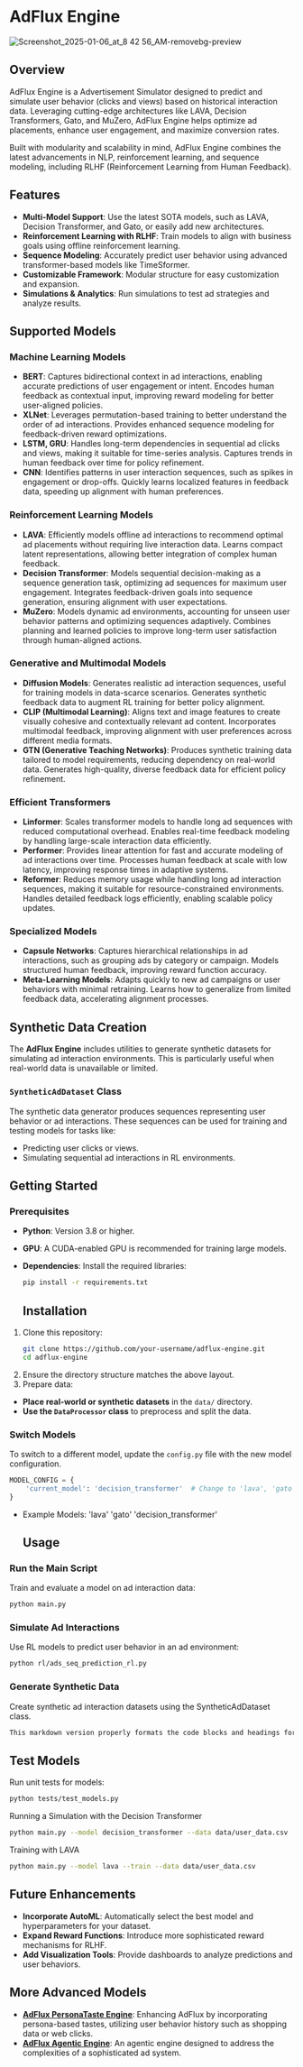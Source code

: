 # AdFlux Engine

![Screenshot_2025-01-06_at_8 42 56_AM-removebg-preview](https://github.com/user-attachments/assets/c7ecef31-f692-4a0b-9bea-d79ca6c696ea)


## Overview
AdFlux Engine is a Advertisement Simulator designed to predict and simulate user behavior (clicks and views) based on historical interaction data. Leveraging cutting-edge architectures like LAVA, Decision Transformers, Gato, and MuZero, AdFlux Engine helps optimize ad placements, enhance user engagement, and maximize conversion rates.

Built with modularity and scalability in mind, AdFlux Engine combines the latest advancements in NLP, reinforcement learning, and sequence modeling, including RLHF (Reinforcement Learning from Human Feedback).

## Features

- **Multi-Model Support**: Use the latest SOTA models, such as LAVA, Decision Transformer, and Gato, or easily add new architectures.
- **Reinforcement Learning with RLHF**: Train models to align with business goals using offline reinforcement learning.
- **Sequence Modeling**: Accurately predict user behavior using advanced transformer-based models like TimeSformer.
- **Customizable Framework**: Modular structure for easy customization and expansion.
- **Simulations & Analytics**: Run simulations to test ad strategies and analyze results.


## Supported Models

### Machine Learning Models
- **BERT**: Captures bidirectional context in ad interactions, enabling accurate predictions of user engagement or intent. Encodes human feedback as contextual input, improving reward modeling for better user-aligned policies.
- **XLNet**: Leverages permutation-based training to better understand the order of ad interactions. Provides enhanced sequence modeling for feedback-driven reward optimizations.
- **LSTM, GRU**: Handles long-term dependencies in sequential ad clicks and views, making it suitable for time-series analysis. Captures trends in human feedback over time for policy refinement.
- **CNN**: Identifies patterns in user interaction sequences, such as spikes in engagement or drop-offs. Quickly learns localized features in feedback data, speeding up alignment with human preferences.

### Reinforcement Learning Models
- **LAVA**: Efficiently models offline ad interactions to recommend optimal ad placements without requiring live interaction data. Learns compact latent representations, allowing better integration of complex human feedback.
- **Decision Transformer**: Models sequential decision-making as a sequence generation task, optimizing ad sequences for maximum user engagement. Integrates feedback-driven goals into sequence generation, ensuring alignment with user expectations.
- **MuZero**: Models dynamic ad environments, accounting for unseen user behavior patterns and optimizing sequences adaptively. Combines planning and learned policies to improve long-term user satisfaction through human-aligned actions.

### Generative and Multimodal Models
- **Diffusion Models**: Generates realistic ad interaction sequences, useful for training models in data-scarce scenarios. Generates synthetic feedback data to augment RL training for better policy alignment.
- **CLIP (Multimodal Learning)**: Aligns text and image features to create visually cohesive and contextually relevant ad content. Incorporates multimodal feedback, improving alignment with user preferences across different media formats.
- **GTN (Generative Teaching Networks)**: Produces synthetic training data tailored to model requirements, reducing dependency on real-world data. Generates high-quality, diverse feedback data for efficient policy refinement.

### Efficient Transformers
- **Linformer**: Scales transformer models to handle long ad sequences with reduced computational overhead. Enables real-time feedback modeling by handling large-scale interaction data efficiently.
- **Performer**: Provides linear attention for fast and accurate modeling of ad interactions over time. Processes human feedback at scale with low latency, improving response times in adaptive systems.
- **Reformer**: Reduces memory usage while handling long ad interaction sequences, making it suitable for resource-constrained environments. Handles detailed feedback logs efficiently, enabling scalable policy updates.

### Specialized Models
- **Capsule Networks**: Captures hierarchical relationships in ad interactions, such as grouping ads by category or campaign. Models structured human feedback, improving reward function accuracy.
- **Meta-Learning Models**: Adapts quickly to new ad campaigns or user behaviors with minimal retraining. Learns how to generalize from limited feedback data, accelerating alignment processes.



## Synthetic Data Creation

The **AdFlux Engine** includes utilities to generate synthetic datasets for simulating ad interaction environments. This is particularly useful when real-world data is unavailable or limited.

### `SyntheticAdDataset` Class

The synthetic data generator produces sequences representing user behavior or ad interactions. These sequences can be used for training and testing models for tasks like:

- Predicting user clicks or views.
- Simulating sequential ad interactions in RL environments.


## Getting Started

### Prerequisites
- **Python**: Version 3.8 or higher.
- **GPU**: A CUDA-enabled GPU is recommended for training large models.
- **Dependencies**: Install the required libraries:
  ```bash
  pip install -r requirements.txt
  ```

  ## Installation

1. Clone this repository:
   ```bash
   git clone https://github.com/your-username/adflux-engine.git
   cd adflux-engine
   ```
2. Ensure the directory structure matches the above layout.
3. Prepare data:
- **Place real-world or synthetic datasets** in the `data/` directory.
- **Use the `DataProcessor` class** to preprocess and split the data.


### Switch Models

To switch to a different model, update the `config.py` file with the new model configuration.
```python
MODEL_CONFIG = {
    'current_model': 'decision_transformer'  # Change to 'lava', 'gato', etc.
}
```

- Example Models:
'lava'
'gato'
'decision_transformer'


  ## Usage

### Run the Main Script

Train and evaluate a model on ad interaction data:

```bash
python main.py
```


### Simulate Ad Interactions

Use RL models to predict user behavior in an ad environment:
```bash
python rl/ads_seq_prediction_rl.py
```

### Generate Synthetic Data

Create synthetic ad interaction datasets using the SyntheticAdDataset class.
```bash
This markdown version properly formats the code blocks and headings for your `.md` file.
```


## Test Models

Run unit tests for models:

```bash
python tests/test_models.py
```

Running a Simulation with the Decision Transformer
```bash
python main.py --model decision_transformer --data data/user_data.csv
```
Training with LAVA
```bash
python main.py --model lava --train --data data/user_data.csv
```

## Future Enhancements

- **Incorporate AutoML**: Automatically select the best model and hyperparameters for your dataset.
- **Expand Reward Functions**: Introduce more sophisticated reward mechanisms for RLHF.
- **Add Visualization Tools**: Provide dashboards to analyze predictions and user behaviors.


## More Advanced Models
- **[AdFlux PersonaTaste Engine](https://github.com/SJ9VRF/AdFlux-PersonaTaste-Engine)**: Enhancing AdFlux by incorporating persona-based tastes, utilizing user behavior history such as shopping data or web clicks.
- **[AdFlux Agentic Engine](https://github.com/SJ9VRF/AdFlux-Agentic-Engine)**: An agentic engine designed to address the complexities of a sophisticated ad system.


